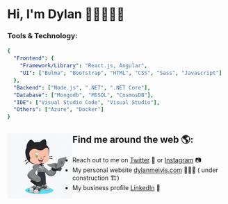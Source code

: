 # Hi, I'm Dylan 👋🏼👨🏽‍💻

### Tools & Technology:
```yaml
{
  "Frontend": {
    "Framework/Library": "React.js, Angular",
    "UI": ["Bulma", "Bootstrap", "HTML", "CSS", "Sass", "Javascript"]
  },
  "Backend": ["Node.js", ".NET", ".NET Core"],
  "Database": ["Mongodb", "MSSQL", "CosmosDB"],
  "IDE": ["Visual Studio Code", "Visual Studio"],                     
  "Others": ["Azure", "Docker"]
}
```

## Find me around the web 🌎: <a href="https://github.com/sponsors/M0nica"><img align="left" width="150" height="150" src="https://raw.githubusercontent.com/dylanmeivis/dylanmeivis/master/Images/my-octocat.gif?raw=true"></a>
- Reach out to me on <a href="https://www.twitter.com/dylanmeivis">Twitter</a> 🐤 or <a href="https://www.instagram.com/dylanmeivis">Instagram</a> 📷
- My personal website <a href="https://dylanmeivis.com"> dylanmeivis.com</a> 🙋🏽‍♂️ ( under construction 🏗️)
- My business profile <a href="https://www.linkedin.com/in/dylan-meivis">LinkedIn</a> 💼
